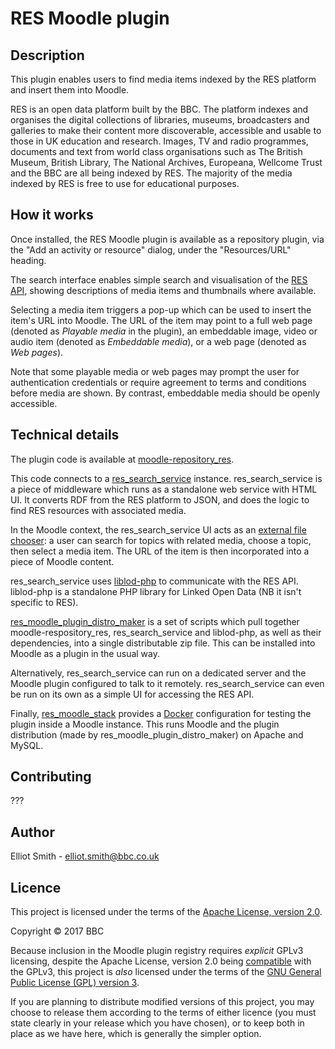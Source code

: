 # RES Moodle plugin

## Description

This plugin enables users to find media items indexed by the RES platform and insert them into Moodle.

RES is an open data platform built by the BBC. The platform indexes and organises the digital collections of libraries, museums, broadcasters and galleries to make their content more discoverable, accessible and usable to those in UK education and research. Images, TV and radio programmes, documents and text from world class organisations such as The British Museum, British Library, The National Archives, Europeana, Wellcome Trust and the BBC are all being indexed by RES. The majority of the media indexed by RES is free to use for educational purposes.

## How it works

Once installed, the RES Moodle plugin is available as a repository plugin, via the "Add an activity or resource" dialog, under the "Resources/URL" heading.

The search interface enables simple search and visualisation of the [RES API](http://acropolis.org.uk/), showing descriptions of media items and thumbnails where available.

Selecting a media item triggers a pop-up which can be used to insert the item's URL into Moodle. The URL of the item may point to a full web page (denoted as *Playable media* in the plugin), an embeddable image, video or audio item (denoted as *Embeddable media*), or a web page (denoted as *Web pages*).

Note that some playable media or web pages may prompt the user for authentication credentials or require agreement to terms and conditions before media are shown. By contrast, embeddable media should be openly accessible.

## Technical details

The plugin code is available at [moodle-repository_res](???repo).

This code connects to a [res_search_service](???repo) instance. res_search_service is a piece of middleware which runs as a standalone web service with HTML UI. It converts RDF from the RES platform to JSON, and does the logic to find RES resources with associated media.

In the Moodle context, the res_search_service UI acts as an [external file chooser](https://docs.moodle.org/dev/Repository_plugins_embedding_external_file_chooser): a user can search for topics with related media, choose a topic, then select a media item. The URL of the item is then incorporated into a piece of Moodle content.

res_search_service uses [liblod-php](???repo) to communicate with the RES API. liblod-php is a standalone PHP library for Linked Open Data (NB it isn't specific to RES).

[res_moodle_plugin_distro_maker](???repo) is a set of scripts which pull together moodle-respository_res, res_search_service and liblod-php, as well as their dependencies, into a single distributable zip file. This can be installed into Moodle as a plugin in the usual way.

Alternatively, res_search_service can run on a dedicated server and the Moodle plugin configured to talk to it remotely. res_search_service can even be run on its own as a simple UI for accessing the RES API.

Finally, [res_moodle_stack](???repo) provides a [Docker](http://www.docker.com/) configuration for testing the plugin inside a Moodle instance. This runs Moodle and the plugin distribution (made by res_moodle_plugin_distro_maker) on Apache and MySQL.

## Contributing

???

## Author

Elliot Smith - elliot.smith@bbc.co.uk

## Licence

This project is licensed under the terms of the [Apache License, version 2.0](http://www.apache.org/licenses/LICENSE-2.0).

Copyright © 2017 BBC

Because inclusion in the Moodle plugin registry requires *explicit* GPLv3 licensing, despite the Apache License, version 2.0 being [compatible]( https://www.gnu.org/licenses/license-list.en.html#GPLCompatibleLicenses) with the GPLv3, this project is *also* licensed under the terms of the [GNU General Public License (GPL) version 3](https://www.gnu.org/licenses/gpl.html).

If you are planning to distribute modified versions of this project, you may choose to release them according to the terms of either licence (you must state clearly in your release which you have chosen), or to keep both in place as we have here, which is generally the simpler option.
